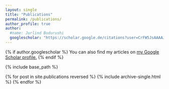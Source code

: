 ```yaml
---
layout: single
title: "Publications"
permalink: /publications/
author_profile: true
author:
  #name: Jurlind Budurushi
  googlescholar: "https://scholar.google.de/citations?user=CrFW5JsAAAAJ"
---
```


{% if author.googlescholar %}
  You can also find my articles on <u><a href="{{author.googlescholar}}">my Google Scholar profile</a>.</u>
{% endif %}

{% include base_path %}

{% for post in site.publications reversed %}
  {% include archive-single.html %}
{% endfor %}
